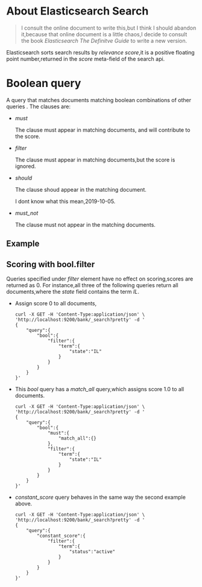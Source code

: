 # About Elasticsearch Search
> I consult the online document to write this,but I think I should abandon
  it,because that online document is a little chaos,I decide to consult the 
  book *Elasticsearch The Definitve Guide* to write a new version.

Elasticsearch sorts search results by *relevance score*,it is a positive 
floating point number,returned in the *score* meta-field of the search api.

# Boolean query
A query that matches documents matching boolean combinations of other queries
.
The clauses are:
*	*must*

	The clause must appear in matching documents, and will contribute to the 
	score.

*	*filter*

	The clause must appear in matching documents,but the score is ignored.

*	*should*

	The clause shoud appear in the matching document.

	I dont know what this mean,2019-10-05.
*	*must_not*

	The clause must not appear in the matching documents.

## Example

## Scoring with bool.filter
Queries specified under *filter* element have no effect on scoring,scores are
returned as 0.
For instance,all three of the following queries return all documents,where the 
*state* field contains the term *IL*.

*	Assign score 0 to all documents,

		curl -X GET -H 'Content-Type:application/json' \
		'http://localhost:9200/bank/_search?pretty' -d '
		{
			"query":{
				"bool":{
					"filter":{
						"term":{
							"state":"IL"
						}
					}
				}
			}
		}'

*	This *bool* query has a *match_all* query,which assigns score 1.0 to all 
	documents.

		curl -X GET -H 'Content-Type:application/json' \
		'http://localhost:9200/bank/_search?pretty' -d '
		{
			"query":{
				"bool":{
					"must":{
						"match_all":{}
					},
					"filter":{
						"term":{
							"state":"IL"
						}
					}
				}
			}
		}'

*	*constant_score* query behaves in the same way the second example above.

		curl -X GET -H 'Content-Type:application/json' \
		'http://localhost:9200/bank/_search?pretty' -d '
		{
			"query":{
				"constant_score":{
					"filter":{
						"term":{
							"status":"active"
						}
					}
				}
			}
		}'
